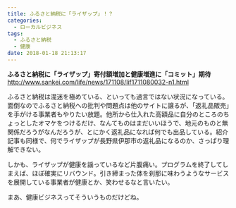 ```yaml
---
title: ふるさと納税に「ライザップ」！？
categories:
  - ローカルビジネス
tags:
  - ふるさと納税
  - 健康
date: 2018-01-18 21:13:17
---
```

**ふるさと納税に「ライザップ」寄付額増加と健康増進に「コミット」期待**
<http://www.sankei.com/life/news/171108/lif1711080032-n1.html>

ふるさと納税は混迷を極めている、といっても過言ではない状況になっている。面倒なのでふるさと納税への批判や問題点は他のサイトに譲るが、「返礼品販売」を手がける事業者もやりたい放題。他所から仕入れた高額品に自分のところのちょっとしたオマケをつけるだけ、なんてものはまだいいほうで、地元のものと無関係だろうがなんだろうが、とにかく返礼品になれば何でも出品している。紹介記事も同様で、何でライザップが長野県伊那市の返礼品になるのか、さっぱり理解できない。

しかも、ライザップが健康を謡っているなど片腹痛い。プログラムを終了してしまえば、ほぼ確実にリバウンド。引き締まった体を刹那に味わうようなサービスを展開している事業者が健康とか、笑わせるなと言いたい。

まあ、健康ビジネスってそういうものだけどね。

